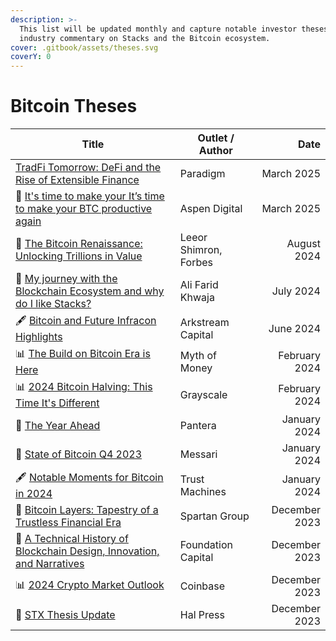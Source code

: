 ```yaml
---
description: >-
  This list will be updated monthly and capture notable investor theses or
  industry commentary on Stacks and the Bitcoin ecosystem.
cover: .gitbook/assets/theses.svg
coverY: 0
---
```


# Bitcoin Theses

| Title                                                                                                                                                                                              | Outlet / Author       |          Date |
| -------------------------------------------------------------------------------------------------------------------------------------------------------------------------------------------------- | --------------------- | ------------: |
| [TradFi Tomorrow: DeFi and the Rise of Extensible Finance](https://www.paradigm.xyz/2025/03/tradfi-tomorrow-defi-and-the-rise-of-extensible-finance)                                               | Paradigm              |    March 2025 |
| 💭 [It's time to make your It’s time to make your BTC productive again](https://medium.com/@aspendigitalAMP/its-time-to-make-your-btc-productive-again-7532ea788a32)                               | Aspen Digital         |    March 2025 |
| 💭 [The Bitcoin Renaissance: Unlocking Trillions in Value](https://www.forbes.com/sites/leeorshimron/2024/08/13/the-bitcoin-renaissance-unlocking-trillions-in-value/)                             | Leeor Shimron, Forbes |   August 2024 |
| 💭 [My journey with the Blockchain Ecosystem and why do I like Stacks?](https://www.linkedin.com/pulse/my-journey-blockchain-ecosystem-why-do-i-like-stacks-ali-farid-khwaja-wkybf?ref=stacksblog) | Ali Farid Khwaja      |     July 2024 |
| 🖋️ [Bitcoin and Future Infracon Highlights](https://arkstreamcapital.medium.com/arkstream-capital-bitcoin-and-future-infracon-highlights-b9b3ac4777cd)                                            | Arkstream Capital     |     June 2024 |
| 📊 [The Build on Bitcoin Era is Here](https://mythofmoney.substack.com/p/build-on-bitcoin-era-is-here)                                                                                             | Myth of Money         | February 2024 |
| 📊 [2024 Bitcoin Halving: This Time It's Different](https://www.grayscale.com/research/reports/2024-halving-this-time-its-actually-different)                                                      | Grayscale             | February 2024 |
| 🌱 [The Year Ahead](https://panteracapital.com/blockchain-letter/the-year-ahead-2024/)                                                                                                             | Pantera               |  January 2024 |
| 🌱 [State of Bitcoin Q4 2023](https://messari.io/report/state-of-bitcoin-q4-2023)                                                                                                                  | Messari               |  January 2024 |
| 🖋️ [Notable Moments for Bitcoin in 2024](https://trustmachines.co/blog/notable-moments-for-bitcoin-in-2024/?ref=stacksblog)                                                                       | Trust Machines        |  January 2024 |
| 📙 [Bitcoin Layers: Tapestry of a Trustless Financial Era](https://bitcoinlayersreport.com/)                                                                                                       | Spartan Group         | December 2023 |
| 🧪 [A Technical History of Blockchain Design, Innovation, and Narratives](https://foundationcapital.com/a-technical-history-of-blockchain-design-innovation-and-narratives-part-i/)                | Foundation Capital    | December 2023 |
| 📊 [2024 Crypto Market Outlook](https://www.coinbase.com/nl/institutional/research-insights/research/market-intelligence/2024-crypto-market-outlook)                                               | Coinbase              | December 2023 |
| 👀 [STX Thesis Update](https://medium.com/@halp1120/stx-thesis-update-cd09b7f2cce8)                                                                                                                | Hal Press             | December 2023 |
